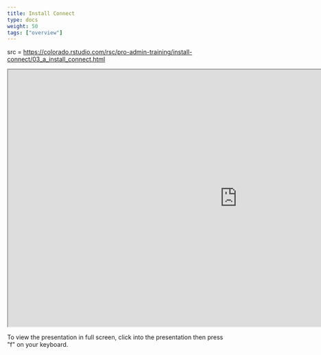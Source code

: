 ```yaml
---
title: Install Connect
type: docs
weight: 50
tags: ["overview"]
---
```


src = https://colorado.rstudio.com/rsc/pro-admin-training/install-connect/03_a_install_connect.html

<iframe src="https://colorado.rstudio.com/rsc/pro-admin-training/install-connect/03_a_install_connect.html" width="1067px" height="600px">
</iframe>


To view the presentation in full screen, click into the presentation then press "f" on your keyboard.


